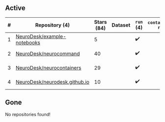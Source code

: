 ## Active
| # | Repository (4) | Stars (84) | Dataset | `run` (4) | `containers-run` | Last Modified |
| --- | --- | --- | --- | --- | --- | --- |
| 1 | [NeuroDesk/example-notebooks](https://github.com/NeuroDesk/example-notebooks) | 5 |  | :heavy_check_mark: |  | 2025-07-03 06:18:31+00:00 |
| 2 | [NeuroDesk/neurocommand](https://github.com/NeuroDesk/neurocommand) | 40 |  | :heavy_check_mark: |  | 2025-07-10 23:40:50+00:00 |
| 3 | [NeuroDesk/neurocontainers](https://github.com/NeuroDesk/neurocontainers) | 29 |  | :heavy_check_mark: |  | 2025-07-12 04:58:57+00:00 |
| 4 | [NeuroDesk/neurodesk.github.io](https://github.com/NeuroDesk/neurodesk.github.io) | 10 |  | :heavy_check_mark: |  | 2025-07-11 10:01:30+00:00 |

## Gone
No repositories found!
